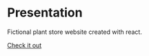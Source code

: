 # Presentation
Fictional plant store website created with react.

[Check it out](https://daouasof.github.io/la-maison-jungle/)
